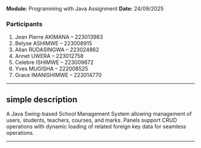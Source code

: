 **Module:** Programming with Java Assignment
**Date:** 24/09/2025

### Participants

1. Jean Pierre AKIMANA – 223013983
2. Belyse ASHIMWE – 223008915
3. Allan RUDASINGWA – 223024862
4. Annet UWERA – 223012758
5. Celebre ISHIMWE – 223009672
6. Yves MUGISHA – 222008525
7. Grace IMANISHIMWE – 223014770

---

## simple description

A Java Swing-based School Management System allowing management of users, students, teachers, courses, and marks. Panels support CRUD operations with dynamic loading of related foreign key data for seamless operations.

---
